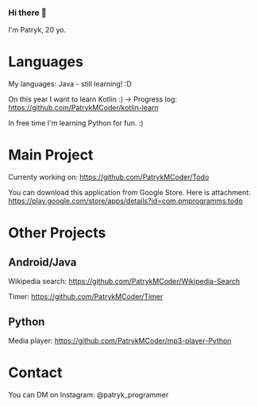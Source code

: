 ### Hi there 👋

I'm Patryk, 20 yo.

# Languages

My languages: Java - still learning! :D

On this year I want to learn Kotlin :) -> Progress log: https://github.com/PatrykMCoder/kotlin-learn

In free time I'm learning Python for fun. :)

# Main Project

Currenty working on: https://github.com/PatrykMCoder/Todo

You can download this application from Google Store. Here is attachment: https://play.google.com/store/apps/details?id=com.pmprogramms.todo 

# Other Projects

## Android/Java

Wikipedia search: https://github.com/PatrykMCoder/Wikipedia-Search

Timer: https://github.com/PatrykMCoder/Timer

## Python 

Media player: https://github.com/PatrykMCoder/mp3-player-Python

# Contact

You can DM on Instagram: @patryk_programmer


